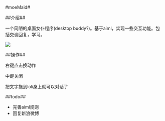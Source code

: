#moeMaid#


##介绍##

一个简陋的桌面女仆程序(desktop buddy?)。基于aiml，实现一些交互功能。包括交谈回复，学习。

![](screeshot.gif)

##操作##

右键点击换动作

中键关闭

把文字拖到loli身上就可以对话了

##todo##

- 完善aiml规则
- 回复新浪微博

